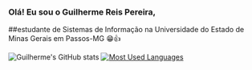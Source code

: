 ### Olá! Eu sou o Guilherme Reis Pereira, 
##estudante de Sistemas de Informação na Universidade do Estado de Minas Gerais em  Passos-MG 😁👍

![Guilherme's GitHub stats](https://github-readme-stats.vercel.app/api?username=DevGuiPereira&show_icons=true&theme=radical)
[![Most Used Languages](https://github-readme-stats.vercel.app/api/top-langs/?username=DevGuiPereira&layout=donut)](https://github.com/DevGuiPereira/github-readme-stats)
